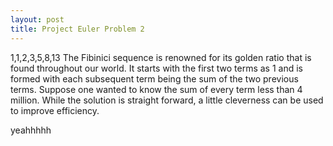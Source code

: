 ```yaml
---
layout: post
title: Project Euler Problem 2
---
```

1,1,2,3,5,8,13
The Fibinici sequence is renowned for its golden ratio that is found throughout our world. It starts with the first two terms as 1 and is formed with each subsequent term being the sum of the two previous terms. Suppose one wanted to know the sum of every term less than 4 million. While the solution is straight forward, a little cleverness can be used to improve efficiency. 



yeahhhhh

